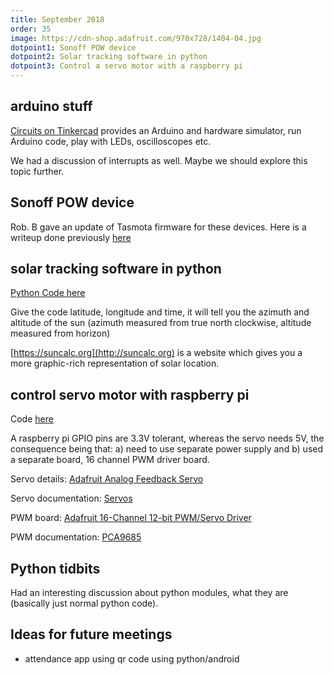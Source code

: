```yaml
---
title: September 2018
order: 35
image: https://cdn-shop.adafruit.com/970x728/1404-04.jpg
dotpoint1: Sonoff POW device
dotpoint2: Solar tracking software in python 
dotpoint3: Control a servo motor with a raspberry pi
---
```


## arduino stuff
[Circuits on Tinkercad](https://www.tinkercad.com/circuits) provides an Arduino and hardware simulator, run Arduino code, play with
LEDs, oscilloscopes etc.

We had a discussion of interrupts as well. Maybe we should explore this topic further.

## Sonoff POW device
Rob. B gave an update of Tasmota firmware for these devices. Here is a writeup done previously [here](https://raspberrypisig.github.io/blog/iot/2018/01/30/sonoff-tasmota/)

## solar tracking software in python
[Python Code here](https://raw.githubusercontent.com/raspberrypisig/solartracker/master/deathray/suncalc.py)

Give the code latitude, longitude and time, it will tell you the azimuth and altitude of the sun (azimuth measured from true north clockwise, altitude measured from horizon)

[https://suncalc.org](http://suncalc.org) is a website which gives you a more graphic-rich representation of solar location.

## control servo motor with raspberry pi
Code [here](https://gist.github.com/raspberrypisig/959662ec1482fa109f87772f76a7ccea)

A raspberry pi GPIO pins are 3.3V tolerant, whereas the servo  needs 5V, the consequence being that: a) need to use separate power supply and 
b) used a separate board, 16 channel PWM driver board.

Servo details: [Adafruit Analog Feedback Servo](https://www.adafruit.com/product/1404)

Servo documentation: [Servos](https://cdn-learn.adafruit.com/downloads/pdf/analog-feedback-servos.pdf)

PWM board: [Adafruit 16-Channel 12-bit PWM/Servo Driver](https://www.adafruit.com/product/815)

PWM documentation: [PCA9685](https://cdn-learn.adafruit.com/downloads/pdf/16-channel-pwm-servo-driver.pdf)

## Python tidbits
Had an interesting discussion about python modules, what they are (basically just normal python code).

## Ideas for future meetings
- attendance app using qr code using python/android
